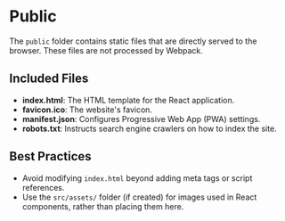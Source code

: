 # Public

The `public` folder contains static files that are directly served to the browser. These files are not processed by Webpack.

## Included Files
- **index.html**: The HTML template for the React application.
- **favicon.ico**: The website's favicon.
- **manifest.json**: Configures Progressive Web App (PWA) settings.
- **robots.txt**: Instructs search engine crawlers on how to index the site.

## Best Practices
- Avoid modifying `index.html` beyond adding meta tags or script references.
- Use the `src/assets/` folder (if created) for images used in React components, rather than placing them here.
